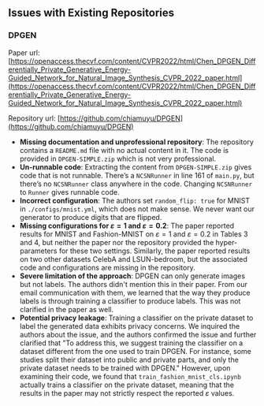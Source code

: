 ## Issues with Existing Repositories

### DPGEN

Paper url: [https://openaccess.thecvf.com/content/CVPR2022/html/Chen_DPGEN_Differentially_Private_Generative_Energy-Guided_Network_for_Natural_Image_Synthesis_CVPR_2022_paper.html](https://openaccess.thecvf.com/content/CVPR2022/html/Chen_DPGEN_Differentially_Private_Generative_Energy-Guided_Network_for_Natural_Image_Synthesis_CVPR_2022_paper.html)

Repository url: [https://github.com/chiamuyu/DPGEN](https://github.com/chiamuyu/DPGEN)

- **Missing documentation and unprofessional repository**: The repository contains a ``README.md`` file with no actual content in it. The code is provided in ``DPGEN-SIMPLE.zip`` which is not very professional.
- **Un-runnable code**: Extracting the content from ``DPGEN-SIMPLE.zip`` gives code that is not runnable. There’s a ``NCSNRunner`` in line 161 of ``main.py``, but there’s no ``NCSNRunner`` class anywhere in the code. Changing ``NCSNRunner`` to ``Runner`` gives runnable code.
- **Incorrect configuration**: The authors set ``random_flip: true`` for MNIST in ``./configs/mnist.yml``, which does not make sense. We never want our generator to produce digits that are flipped. 
- **Missing configurations for $\varepsilon=1$ and $\varepsilon=0.2$**: The paper reported results for MNIST and Fashion-MNIST on $\varepsilon=1$ and $\varepsilon=0.2$ in Tables 3 and 4, but neither the paper nor the repository provided the hyper-parameters for these two settings. Similarly, the paper reported results on two other datasets CelebA and LSUN-bedroom, but the associated code and configurations are missing in the repository. 
- **Severe limitation of the approach**: DPGEN can only generate images but not labels. The authors didn't mention this in their paper. From our email communication with them, we learned that the way they produce labels is through training a classifier to produce labels. This was not clarified in the paper as well. 
- **Potential privacy leakage**: Training a classifier on the private dataset to label the generated data exhibits privacy concerns. We inquired the authors about the issue, and the authors confirmed the issue and further clarified that "To address this, we suggest training the classifier on a dataset different from the one used to train DPGEN. For instance, some studies split their dataset into public and private parts, and only the private dataset needs to be trained with DPGEN." However, upon examining their code, we found that ``train_fashion_mnist_cls.ipynb`` actually trains a classifier on the private dataset, meaning that the results in the paper may not strictly respect the reported $\varepsilon$ values. 